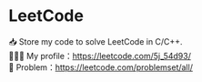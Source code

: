 # LeetCode
📥 Store my code to solve LeetCode in C/C++. <br>
👨🏻‍💻 My profile：https://leetcode.com/5j_54d93/ <br>
🔗 Problem：https://leetcode.com/problemset/all/
